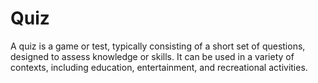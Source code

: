 # Quiz
A quiz is a game or test, typically consisting of a short set of questions, designed to assess knowledge or skills. It can be used in a variety of contexts, including education, entertainment, and recreational activities.
